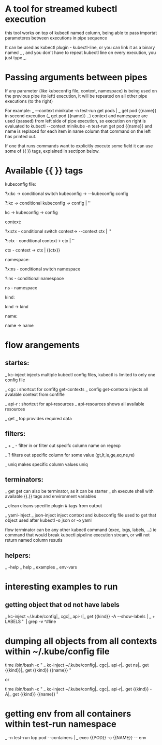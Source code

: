 # A tool for streamed kubectl execution
this tool works on top of kubectl named column, being able to
pass importat parameteres between executions in pipe sequence

It can be used as kubectl plugin - kubectl-line,
or you can link it as a binary named _ , and you don't have to 
repeat kubectl line on every execution, you just type _.


# Passing arguments between pipes
If any parameter (like kubeconfig file, context, namespace) is being
used on the previous pipe (to left) execution, it will be repeated
on all other pipe executions (to the right)

For example:
_ --context minikube -n test-run get pods | _ get pod {{name}}
in second execution (_ get pod {{name}} ..) context and namespace
are used (passed) from left side of pipe execution, so execution on right
is evaluated to
kubectl --context minikube -n test-run get pod {{name}}
and name is replaced for each item in name column that command on the left
has printed out.

If one that runs commands want to explicitly execute some field
it can use some of {{ }} tags, explained in sectipon below.


# Available {{ }} tags

kubeconfig file:

 ?x:kc -> conditional switch kubeconfig -> --kubeconfig config

 ?:kc -> conditional kubeconfig -> config | ''

 kc -> kubeconfig -> config


context:

 ?x:ctx  - conditional switch context-> --context ctx | ''

 ?:ctx - conditional context-> ctx | ''

 ctx - context -> ctx | {{ctx}}


namespace:

 ?x:ns - conditional switch namespace

 ?:ns - conditional namespace

 ns - namespace


kind: 

 kind -> kind

name:

 name -> name



# flow arangements

## startes:
  _ kc-inject <file1> <file2>
    injects multiple kubectl config files, kubectl is limited 
    to only one config file 

  _ cgc  : shortcut for confifg get-contexts
  _ config get-contexts
    injects all avalable context from confifle

  _ api-r  : shortcut for api-resources
  _ api-resources
    shows all available resources

  _ get
  _ top
    provides required data

## filters:
  _ +
  _ -
  filter in or filter out specifc column name on regexp

  _ ?
  filters out specific column for some value (gt,lt,le,ge,eq,ne,re) 

  _ uniq
  makes specific column values uniq

## terminators:
  _ get
  get can also be terminator, as it can be starter
  _ sh
   execute shell with available {{.}} tags and environment variables

  _ clean
   cleans specific plugin # tags from output

  _ yaml-inject
  _ json-inject
   inject context and kubeconfig file used to get that object
   used after kubectl -o json or -o yaml

flow terminator can be any other kubectl command (exec, logs, labels, ...)
ie command that would break kubectl pipeline execution stream, or will
not return named column resutls

## helpers:
  _ -help
  _ help
  _ examples
  _ env-vars


# interesting examples to run

## getting object that od not have labels
 _ kc-inject ~/.kube/config|_ cgc|_ api-r|_ get {{kind}} -A --show-labels | _ + LABELS '<none>' | grep -v ^#line

# dumping all objects from all contexts within ~/.kube/config file
time /bin/bash -c "
 _ kc-inject ~/.kube/config|_ cgc|_ api-r|_ get ns|_ get {{kind}}|_ get {{kind}} {{name}} "

or

 time /bin/bash -c "
_ kc-inject ~/.kube/config|_ cgc|_ api-r|_ get {{kind}} -A|_ get {{kind}} {{name}} "

# getting env from all containers within test-run namespace
 _ -n test-run top pod --containers | _ exec {{POD}} -c {{NAME}} -- env

